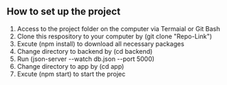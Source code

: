 

<h2>How to set up the project</h2>
<ol>   
<li>Access to the project folder on the computer via Termaial or Git Bash</li>
 <li>Clone this respository to your computer  by (git clone "Repo-Link")</li>
  <li>Excute (npm install) to download all necessary packages </li>
  <li>Change directory to backend by (cd backend)</li>
  <li>Run (json-server --watch db.json --port 5000)</li>
   <li>Change directory to app by (cd app)</li>
  <li>Excute (npm start) to start the projec</li>
</ol>
